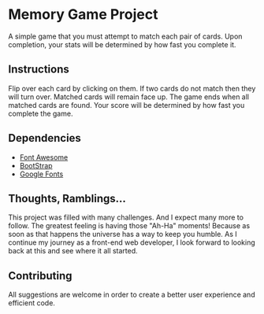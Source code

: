 # Memory Game Project

A simple game that you must attempt to match each pair of cards. Upon completion, your stats will be determined by how fast you complete it.

## Instructions

Flip over each card by clicking on them. If two cards do not match then they will turn over. Matched cards will remain face up. The game ends when all matched cards are found. Your score will be determined by how fast you complete the game. 

## Dependencies

- [Font Awesome](https://fontawesome.com/)
- [BootStrap](https://getbootstrap.com/docs/4.0/getting-started/introduction/)
- [Google Fonts](https://fonts.google.com/)

## Thoughts, Ramblings...

This project was filled with many challenges. And I expect many more to follow. The greatest feeling is having those "Ah-Ha" moments! Because as soon as that happens the universe has a way to keep you humble.  As I continue my journey as a front-end web developer, I look forward to looking back at this and see where it all started. 

## Contributing

All suggestions are welcome in order to create a better user experience and efficient code. 


